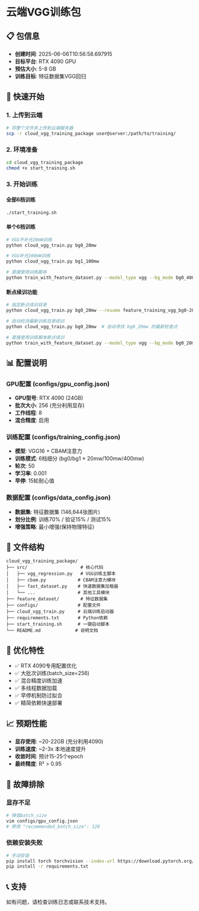 # 云端VGG训练包

## 📋 包信息
- **创建时间**: 2025-06-06T10:56:58.697915
- **目标平台**: RTX 4090 GPU
- **预估大小**: 5-8 GB
- **训练目标**: 特征数据集VGG回归

## 🚀 快速开始

### 1. 上传到云端
```bash
# 将整个文件夹上传到云端服务器
scp -r cloud_vgg_training_package user@server:/path/to/training/
```

### 2. 环境准备
```bash
cd cloud_vgg_training_package
chmod +x start_training.sh
```

### 3. 开始训练

#### 全部6档训练
```bash
./start_training.sh
```

#### 单个6档训练
```bash
# VGG不补光20mW训练
python cloud_vgg_train.py bg0_20mw

# VGG补光100mW训练  
python cloud_vgg_train.py bg1_100mw

# 直接使用训练脚本
python train_with_feature_dataset.py --model_type vgg --bg_mode bg0_400mw
```

#### 断点续训功能
```bash
# 指定断点续训目录
python cloud_vgg_train.py bg0_20mw --resume feature_training_vgg_bg0-20mw_results_20250606_143022

# 自动检测最新训练目录续训
python cloud_vgg_train.py bg0_20mw  # 自动寻找 bg0_20mw 的最新检查点

# 直接使用训练脚本断点续训
python train_with_feature_dataset.py --model_type vgg --bg_mode bg0_20mw --resume ./training_dir
```

## 📊 配置说明

### GPU配置 (configs/gpu_config.json)
- **GPU型号**: RTX 4090 (24GB)
- **批次大小**: 256 (充分利用显存)
- **工作线程**: 8
- **混合精度**: 启用

### 训练配置 (configs/training_config.json)  
- **模型**: VGG16 + CBAM注意力
- **训练模式**: 6档细分 (bg0/bg1 × 20mw/100mw/400mw)
- **轮次**: 50
- **学习率**: 0.001
- **早停**: 15轮耐心值

### 数据配置 (configs/data_config.json)
- **数据集**: 特征数据集 (146,644张图片)
- **划分比例**: 训练70% / 验证15% / 测试15%
- **增强策略**: 最小增强(保持物理特征)

## 📁 文件结构
```
cloud_vgg_training_package/
├── src/                    # 核心代码
│   ├── vgg_regression.py   # VGG训练主脚本
│   ├── cbam.py            # CBAM注意力模块
│   ├── fast_dataset.py    # 快速数据集加载器
│   └── ...                # 其他工具模块
├── feature_dataset/        # 特征数据集
├── configs/               # 配置文件
├── cloud_vgg_train.py     # 云端训练启动器
├── requirements.txt       # Python依赖
├── start_training.sh      # 一键启动脚本
└── README.md             # 说明文档
```

## 🎯 优化特性
- ✅ RTX 4090专用配置优化
- ✅ 大批次训练(batch_size=256)
- ✅ 混合精度训练加速
- ✅ 多线程数据加载
- ✅ 早停机制防过拟合
- ✅ 精简依赖快速部署

## 📈 预期性能
- **显存使用**: ~20-22GB (充分利用4090)
- **训练速度**: ~2-3x 本地速度提升
- **收敛时间**: 预计15-25个epoch
- **最终精度**: R² > 0.95

## 🔧 故障排除

### 显存不足
```bash
# 降低batch_size
vim configs/gpu_config.json
# 修改 "recommended_batch_size": 128
```

### 依赖安装失败
```bash
# 手动安装
pip install torch torchvision --index-url https://download.pytorch.org/whl/cu118
pip install -r requirements.txt
```

## 📞 支持
如有问题，请检查训练日志或联系技术支持。
